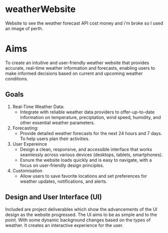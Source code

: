 # weatherWebsite
 Website to see the weather forecast
 API cost money and i'm broke so I used an image of perth.

# Aims
To create an intuitive and user-friendly weather website that provides accurate, real-time weather information and forecasts, enabling users to make informed decisions based on current and upcoming weather conditions.

## Goals
1. Real-Time Weather Data:
    - Integrate with reliable weather data providers to offer-up-to-date information on temperature, preciptation, wind speed, humidity, and other essential weather parameters.
2. Forecasting:
    - Provide detailed weather forecasts for the next 24 hours and 7 days. To help users plan their activities.
3. User Expereince
    - Design a clean, responsive, and accessible interface that works seamlessly across various devices (desktops, tablets, smartphones).
    - Esnure the website loads quickly and is easy to navigate, with a focus on user-friendly design principles.
4. Customisation
    - Allow users to save favorite locations and set preferences for weather updates, notifications, and alerts.
## Design and User Interface (UI)
Included are project deliverables which show the advancements of the UI design as the website progressed. 
The UI aims to be as simple and to the point. With some dynamic background changes based on the types of weather. It creates an interactive experience for the user.
